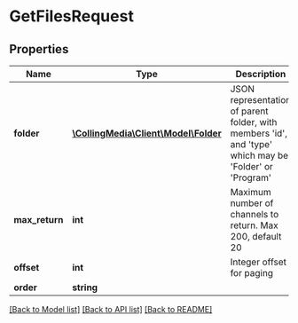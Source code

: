 # GetFilesRequest

## Properties
Name | Type | Description | Notes
------------ | ------------- | ------------- | -------------
**folder** | [**\CollingMedia\Client\Model\Folder**](Folder.md) | JSON representation of parent folder, with members &#39;id&#39;, and &#39;type&#39; which may be &#39;Folder&#39; or &#39;Program&#39; | [optional] 
**max_return** | **int** | Maximum number of channels to return.  Max 200, default 20 | [optional] 
**offset** | **int** | Integer offset for paging | [optional] 
**order** | **string** |  | [optional] 

[[Back to Model list]](../README.md#documentation-for-models) [[Back to API list]](../README.md#documentation-for-api-endpoints) [[Back to README]](../README.md)


